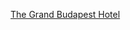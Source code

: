 ---
layout: post
wordpress_id: 1657
wordpress_url: http://noesbueno.com/archives/1657
date: '2013-10-17 11:38:19 -0500'
date_gmt: '2013-10-17 16:38:19 -0500'
body: |
  <p><a href="http://kottke.org/13/10/the-grand-budapest-hotel">The Grand Budapest Hotel</a></p>
---